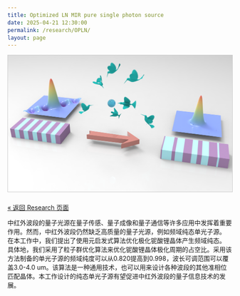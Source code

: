```yaml
---
title: Optimized LN MIR pure single photon source
date: 2025-04-21 12:30:00
permalink: /research/OPLN/
layout: page
---
```


<img src="/research/OPLN.png" alt="OPLN" style="max-width:100%; height:auto; border:1px solid #ccc;" />

<p style="margin-top: 1.5em;">
  <a href="/research/">« 返回 Research 页面</a>
</p>

中红外波段的量子光源在量子传感、量子成像和量子通信等许多应用中发挥着重要作用。然而，中红外波段仍然缺乏高质量的量子光源，例如频域纯态单光子源。 在本工作中，我们提出了使用元启发式算法优化极化铌酸锂晶体产生频域纯态。 具体地，我们采用了粒子群优化算法来优化铌酸锂晶体极化周期的占空比。采用该方法制备的单光子源的频域纯度可以从0.820提高到0.998，波长可调范围可以覆盖3.0-4.0 um。该算法是一种通用技术，也可以用来设计各种波段的其他准相位匹配晶体。本工作设计的纯态单光子源有望促进中红外波段的量子信息技术的发展。